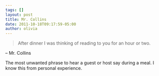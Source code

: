 ```yaml
---
tags: []
layout: post
title: Mr. Collins
date: 2011-10-18T09:17:59-05:00
author: olivia
---
```


> After dinner I was thinking of reading to you for an hour or two.

– Mr. Collins

The most unwanted phrase to hear a guest or host say during a meal. I know this from personal experience.
